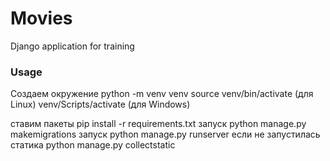 # Movies
Django application for training 

### Usage
Создаем окружение python -m venv venv
source venv/bin/activate (для Linux) 
venv/Scripts/activate (для Windows)

ставим пакеты pip install -r requirements.txt
запуск python manage.py makemigrations
запуск python manage.py runserver
если не запустилась статика python manage.py collectstatic
